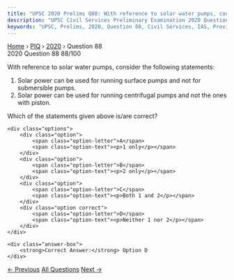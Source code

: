```yaml
---
title: "UPSC 2020 Prelims Q88: With reference to solar water pumps, consider the following..."
description: "UPSC Civil Services Preliminary Examination 2020 Question 88 with options and answer"
keywords: "UPSC, Prelims, 2020, Question 88, Civil Services, IAS, Previous Year Questions"
---
```


<nav class="breadcrumb">
    <a href="../../">Home</a>
    <span>›</span>
    <a href="../">PIQ</a>
    <span>›</span>
    <a href="./">2020</a>
    <span>›</span>
    <span>Question 88</span>
</nav>

<div class="question-header">
    <div class="question-meta">
        <span class="year-badge">2020</span>
        <span class="question-number">Question 88</span>
        <span class="progress">88/100</span>
    </div>
    <div class="progress-bar">
        <div class="progress-fill" style="width: 88.0%"></div>
    </div>
</div>

<div class="question-content">
    <div class="question-text">
        <p>With reference to solar water pumps, consider the following statements:</p>
<ol>
<li>Solar power can be used for running surface pumps and not for submersible pumps.</li>
<li>Solar power can be used for running centrifugal pumps and not the ones with piston.</li>
</ol>
<p>Which of the statements given above is/are correct?</p>
    </div>
    
    <div class="options">
        <div class="option">
            <span class="option-letter">A</span>
            <span class="option-text"><p>1 only</p></span>
        </div>
        <div class="option">
            <span class="option-letter">B</span>
            <span class="option-text"><p>2 only</p></span>
        </div>
        <div class="option">
            <span class="option-letter">C</span>
            <span class="option-text"><p>Both 1 and 2</p></span>
        </div>
        <div class="option correct">
            <span class="option-letter">D</span>
            <span class="option-text"><p>Neither 1 nor 2</p></span>
        </div>
    </div>

    <div class="answer-box">
        <strong>Correct Answer:</strong> Option D
    </div>
</div>

<div class="question-nav">
    <a href="../q087-the-crop-is-subtropical-in-nature-a-hard-frost-in/" class="nav-btn prev">← Previous</a>
    <a href="../" class="nav-btn center">All Questions</a>
    <a href="../q089-with-reference-to-the-current-trends-in-the-cultiv/" class="nav-btn next">Next →</a>
</div>
